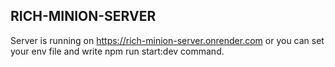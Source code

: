 ## RICH-MINION-SERVER

Server is running on https://rich-minion-server.onrender.com or you can set your env file and write npm run start:dev command.